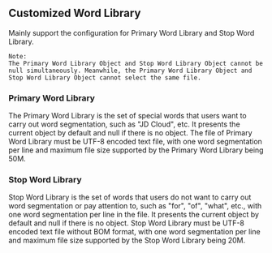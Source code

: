 ## Customized Word Library
Mainly support the configuration for Primary Word Library and Stop Word Library.

```
Note:
The Primary Word Library Object and Stop Word Library Object cannot be null simultaneously. Meanwhile, the Primary Word Library Object and Stop Word Library Object cannot select the same file.
```

### Primary Word Library
The Primary Word Library is the set of special words that users want to carry out word segmentation, such as "JD Cloud", etc. It presents the current object by default and null if there is no object. The file of Primary Word Library must be UTF-8 encoded text file, with one word segmentation per line and maximum file size supported by the Primary Word Library being 50M.
### Stop Word Library
Stop Word Library is the set of words that users do not want to carry out word segmentation or pay attention to, such as "for", "of", "what", etc., with one word segmentation per line in the file. It presents the current object by default and null if there is no object. Stop Word Library must be UTF-8 encoded text file without BOM format, with one word segmentation per line and maximum file size supported by the Stop Word Library being 20M.
